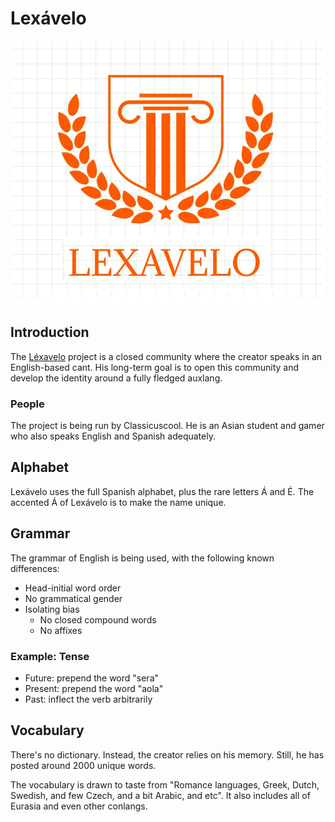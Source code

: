 # Lexávelo
![Coat of arms of the project](./Lexavelo_logo1.jpg)

## Introduction
The [Léxavelo](https://youtube.com/@Lexavelo-language-commitee) project is a closed community where the creator speaks in an English-based cant. His long-term goal is to open this community and develop the identity around a fully fledged auxlang.

### People
The project is being run by Classicuscool. He is an Asian student and gamer who also speaks English and Spanish adequately.

## Alphabet
Lexávelo uses the full Spanish alphabet, plus the rare letters Á and É. The accented Á of Lexávelo is to make the name unique.

## Grammar
The grammar of English is being used, with the following known differences:

- Head-initial word order
- No grammatical gender
- Isolating bias
  - No closed compound words
  - No affixes

### Example: Tense
- Future: prepend the word "sera"
- Present: prepend the word "aola"
- Past: inflect the verb arbitrarily

## Vocabulary
There's no dictionary. Instead, the creator relies on his memory. Still, he has posted around 2000 unique words.

The vocabulary is drawn to taste from "Romance languages, Greek, Dutch, Swedish, and few Czech, and a bit Arabic, and etc". It also includes all of Eurasia and even other conlangs.

